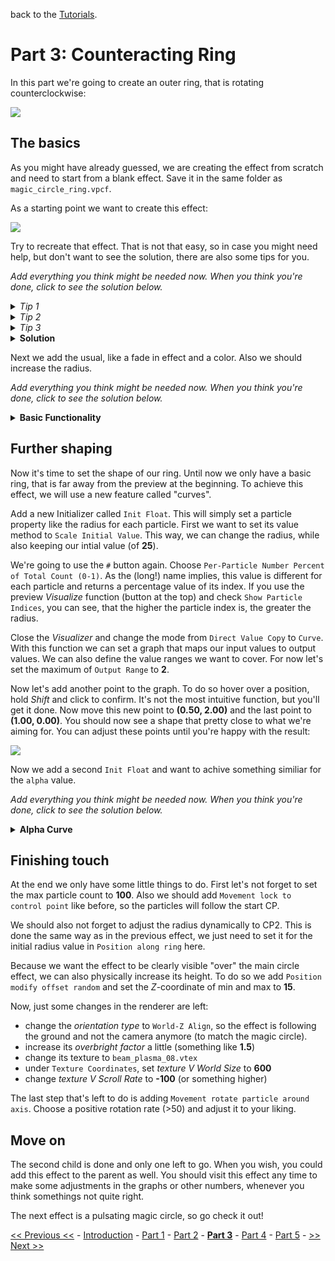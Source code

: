 back to the [Tutorials](../../Tutorials.md).

# Part 3: Counteracting Ring

In this part we're going to create an outer ring, that is rotating counterclockwise:

![](https://i.imgur.com/r22JsPe.gif)

## The basics

As you might have already guessed, we are creating the effect from scratch and need to start from a blank effect. Save it in the same folder as `magic_circle_ring.vpcf`.

As a starting point we want to create this effect:

![](https://i.imgur.com/u3ZGxfb.png)

Try to recreate that effect. That is not that easy, so in case you might need help, but don't want to see the solution, there are also some tips for you.

*Add everything you think might be needed now. When you think you're done, click to see the solution below.*

<details>
	<summary><i>Tip 1</i></summary>

a "Rope" might something that is close to what we need.

</details>

<details>
	<summary><i>Tip 2</i></summary>

the effect is emitted as a ring, we should look for something that does that.

</details>

<details>
	<summary><i>Tip 3</i></summary>

all particles seem to be "evenly spread" across the ring.

</details>

<details>
	<summary><b>Solution</b></summary>

 - use `Emit instantaneously` as Emitter
 - use `Position along ring` as positional Initialzer and set its initial radius to a bigger value, like **"200**
 - add a `Lifespan decay`
 - use `Render rope` as Renderer

`Render rope` takes a texture and tries to spread it evenly over all particles, so there are no seperate particles and instead one beam/rope. Use `/base_rope.vtex` as a texture. Also enable the option `Closed loop` to connect the first and last particle.

Don't forget to check `even distribution` in `Postion along ring` or else everything will be messy.

</details>

Next we add the usual, like a fade in effect and a color. Also we should increase the radius.

*Add everything you think might be needed now. When you think you're done, click to see the solution below.*

<details>
	<summary><b>Basic Functionality</b></summary>

- add `Color random` and choose two times the same color (matching your previously used colors) or change the color in the `Base Properties`
- add `Alpha fade in simple`
- add `Radius random` and choose two times the same value or change it in the `Base Properties`, set it to **25**

We won't need `Alpha fade out simple` for now, since we want to use another method later on.

Also set the operator end cap state of `Lifespan decay` to 1. This way the particles will never die, even if they exceed their lifespan. This is useful for testing and will be explained later on in this guide.

</details>

## Further shaping

Now it's time to set the shape of our ring. Until now we only have a basic ring, that is far away from the preview at the beginning. To achieve this effect, we will use a new feature called "curves".

Add a new Initializer called `Init Float`. This will simply set a particle property like the radius for each particle. First we want to set its value method to `Scale Initial Value`. This way, we can change the radius, while also keeping our intial value (of **25**).

We're going to use the `#` button again. Choose `Per-Particle Number Percent of Total Count (0-1)`. As the (long!) name implies, this value is different for each particle and returns a percentage value of its index. If you use the preview *Visualize* function (button at the top) and check `Show Particle Indices`, you can see, that the higher the particle index is, the greater the radius.

Close the *Visualizer* and change the mode from `Direct Value Copy` to `Curve`. With this function we can set a graph that maps our input values to output values. We can also define the value ranges we want to cover. For now let's set the maximum of `Output Range` to **2**.

Now let's add another point to the graph. To do so hover over a position, hold *Shift* and click to confirm. It's not the most intuitive function, but you'll get it done. Now move this new point to **(0.50, 2.00)** and the last point to **(1.00, 0.00)**. You should now see a shape that pretty close to what we're aiming for. You can adjust these points until you're happy with the result:

![](https://i.imgur.com/l9OweBz.png)

Now we add a second `Init Float` and want to achive something similiar for the `alpha` value.

*Add everything you think might be needed now. When you think you're done, click to see the solution below.*

<details>
	<summary><b>Alpha Curve</b></summary>

- set the value again to `Per-Particle Number Percent of Total Count (0-1)` and its mode to `Curve`. Leave all ranges at default.
- set the output field to `alpha`
- leave the value method at `Set Value`

It's also a good idea to adjust the curve a little further like here: 

![](https://i.imgur.com/l3X6u8y.png)

</details>

## Finishing touch

At the end we only have some little things to do. First let's not forget to set the max particle count to **100**. Also we should add `Movement lock to control point` like before, so the particles will follow the start CP.

We should also not forget to adjust the radius dynamically to CP2. This is done the same way as in the previous effect, we just need to set it for the initial radius value in `Position along ring` here.

Because we want the effect to be clearly visible "over" the main circle effect, we can also physically increase its height. To do so we add `Position modify offset random` and set the *Z*-coordinate of min and max to **15**.

Now, just some changes in the renderer are left:

- change the *orientation type* to `World-Z Align`, so the effect is following the ground and not the camera anymore (to match the magic circle).
- increase its *overbright factor* a little (something like **1.5**)
- change its texture to  `beam_plasma_08.vtex`
- under `Texture Coordinates`, set *texture V World Size* to **600**
- change *texture V Scroll Rate* to **-100** (or something higher)

The last step that's left to do is adding `Movement rotate particle around axis`. Choose a positive rotation rate (>50) and adjust it to your liking.

## Move on

The second child is done and only one left to go. When you wish, you could add this effect to the parent as well. You should visit this effect any time to make some adjustments in the graphs or other numbers, whenever you think somethings not quite right.

The next effect is a pulsating magic circle, so go check it out!

[<< Previous <<](./Part2.md) - [Introduction](./Introduction.md) - [Part 1](./Part1.md) - [Part 2](./Part2.md) - <b>[Part 3](#)</b> - [Part 4](./Part4.md) - [Part 5](./Part5.md) - [>> Next >>](./Part4.md)
